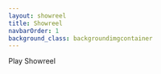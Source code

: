 ```yaml
---
layout: showreel
title: Showreel
navbarOrder: 1
background_class: backgroundimgcontainer
---
```

Play Showreel